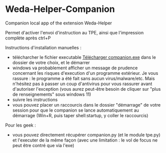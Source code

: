 # Weda-Helper-Companion

Companion local app of the extension Weda-Helper

Permet d'activer l'envoi d'instruction au TPE, ainsi que l'impression complète après ctrl+P

Instructions d'installation manuelles :
- télécharcher le fichier executable [Télécharger companion.exe](https://github.com/Refhi/Weda-Helper-Companion/releases/latest/download/companion.exe) dans le dossier de votre choix, et le démarrer
- windows va probablement afficher un message de prudence concernant les risques d'execution d'un programme extérieur. Je vous rassure : le programme a été fait sans aucun virus/malware/etc. Mais n'hésitez pas à passer un coup d'antivirus pour vous rassurer avant d'autoriser l'exception (vous aurez peut-être besoin de cliquer sur "plus de renseignements" sous windows 11)
- suivre les instructions
- vous pouvez placer un raccourcis dans le dossier "démarrage" de votre session pour que le companion se lance automatiquement au démarrage (Win+R, puis taper shell:startup, y coller le raccourcis)

Pour les geek :
- vous pouvez directement récupérer companion.py (et le module tpe.py) et l'executer de la même façon (avec une limitation : le vol de focus ne peut être contré que via l'exe)
